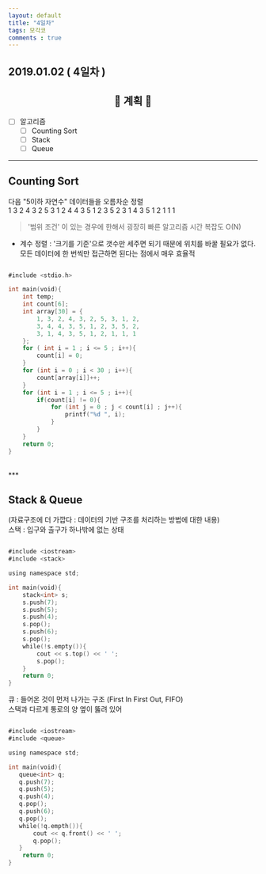 ```yaml
---
layout: default
title: "4일차"
tags: 모각코
comments : true
---
```


## 2019.01.02 ( 4일차 )

## <center>📝 계획 📝</center>  

- [ ] 알고리즘
    - [ ] Counting Sort
    - [ ] Stack
    - [ ] Queue

***

## Counting Sort

다음 "5이하 자연수" 데이터들을 오름차순 정렬  
1 3 2 4 3 2 5 3 1 2 4 4 3 5 1 2 3 5 2 3 1 4 3 5 1 2 1 1 1  

> '범위 조건' 이 있는 경우에 한해서 굉장히 빠른 알고리즘
> 시간 복잡도 O(N)  

* 계수 정렬 : '크기를 기준'으로 갯수만 세주면 되기 때문에 위치를 바꿀 필요가 없다. 모든 데이터에 한 번씩만 접근하면 된다는 점에서 매우 효율적

```go

#include <stdio.h>

int main(void){
    int temp;
    int count[6];
    int array[30] = {
        1, 3, 2, 4, 3, 2, 5, 3, 1, 2, 
        3, 4, 4, 3, 5, 1, 2, 3, 5, 2,
        3, 1, 4, 3, 5, 1, 2, 1, 1, 1
    };
    for ( int i = 1 ; i <= 5 ; i++){
        count[i] = 0;
    }
    for (int i = 0 ; i < 30 ; i++){
        count[array[i]]++;
    }
    for (int i = 1 ; i <= 5 ; i++){
        if(count[i] != 0){
            for (int j = 0 ; j < count[i] ; j++){
                printf("%d ", i);
            }
        }
    }
    return 0;
}

```

<br>
***  

## Stack & Queue

(자료구조에 더 가깝다 : 데이터의 기반 구조를 처리하는 방법에 대한 내용)  
스택 : 입구와 출구가 하나밖에 없는 상태

```go

#include <iostream>
#include <stack>

using namespace std;

int main(void){
    stack<int> s;
    s.push(7);
    s.push(5);
    s.push(4);
    s.pop();
    s.push(6);
    s.pop();
    while(!s.empty()){
        cout << s.top() << ' ';
        s.pop();
    }
    return 0;
}

```

큐 : 들어온 것이 먼저 나가는 구조 (First In First Out, FIFO)  
스택과 다르게 통로의 양 옆이 뚫려 있어

```go

#include <iostream>
#include <queue>

using namespace std;

int main(void){
   queue<int> q;
   q.push(7);
   q.push(5);
   q.push(4);
   q.pop();
   q.push(6);
   q.pop();
   while(!q.empth()){
       cout << q.front() << ' ';
       q.pop();
   }
    return 0;
}

```